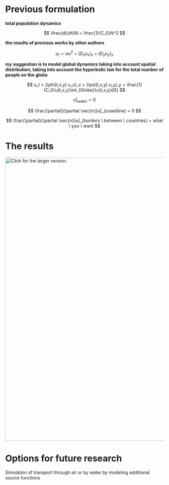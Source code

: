 # Previous formulation  

**total population dynamics**  

$$
\frac{d}{dt}N  = \frac{1}{C_0}N^2
$$  


**the results of previous works by other authors**

$$
u_t = \alpha u^2 + (D_x u_x)_x + (D_y u_y)_y
$$

**my suggestion is to model global dynamics taking into account spatial distribution, taking into account the hyperbolic law for the total number of people on the globe**  


$$
u_t = (\phi(t,x,y) u_x)_x + (\psi(t,x,y) u_y)_y + \frac{1}{C_0}u(t,x,y)\int_{Globe}{u(t,x,y)dS}
$$  


$$
u|_{water} = 0 
$$  

$$
\frac{\partial}{\partial \vec{n}}u|_{coastline} = 0
$$  

$$
\frac{\partial}{\partial \vec{n}}u|_{borders \ between \ countries} = what \ you \ want
$$  


# The results  

<!-- https://drive.google.com/file/d/1webG3ZLsH5JWXA3gQHQQH8GpWVwWU6cd/view?usp=sharing -->

<!-- ![color picker](https://bobbyhadz.com/images/blog/change-vscode-integrated-terminal-colors/hover-over-color.gif) -->

<!-- ![Alt text](https://drive.google.com/uc?id=1XJO49BaIYPR2dbFGyG2k9ABKFbq_Ec3Z)   -->

<a href="https://drive.google.com/uc?export=view&id=1webG3ZLsH5JWXA3gQHQQH8GpWVwWU6cd"><img src="https://drive.google.com/uc?export=view&id=1webG3ZLsH5JWXA3gQHQQH8GpWVwWU6cd" style="width: 900px; max-width: 100%; height: auto" title="Click for the larger version." /></a>


<!-- https://drive.google.com/drive/u/1/folders/1XJO49BaIYPR2dbFGyG2k9ABKFbq_Ec3Z -->

# Options for future research  

Simulation of transport through air or by water by modeling additional source functions



